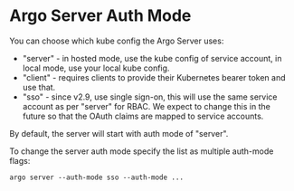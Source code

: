 # Argo Server Auth Mode

You can choose which kube config the Argo Server uses:

* "server" - in hosted mode, use the kube config of service account, in local mode, use your local kube config.
* "client" - requires clients to provide their Kubernetes bearer token and use that.
* "sso" - since v2.9, use single sign-on, this will use the same service account as per "server" for RBAC. We expect to change this in the future so that the OAuth claims are mapped to service accounts.

By default, the server will start with auth mode of "server".

To change the server auth mode specify the list as multiple auth-mode flags:
```
argo server --auth-mode sso --auth-mode ...
```
